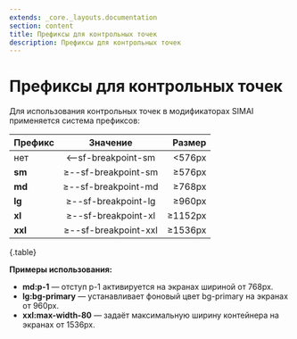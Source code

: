 ```yaml
---
extends: _core._layouts.documentation
section: content
title: Префиксы для контрольных точек
description: Префиксы для контрольных точек
---
```


# Префиксы для контрольных точек

Для использования контрольных точек в модификаторах SIMAI применяется система префиксов:

| Префикс |       Значение       |   Размер |
|:--------|:--------------------:|---------:|
| нет     | \<--sf-breakpoint-sm |  \<576px |
| **sm**  | ≥--sf-breakpoint-sm  |   ≥576px |
| **md**  | ≥--sf-breakpoint-md  |   ≥768px |
| **lg**  | ≥--sf-breakpoint-lg  |   ≥960px |
| **xl**  | ≥--sf-breakpoint-xl  |  ≥1152px |
| **xxl** | ≥--sf-breakpoint-xxl |  ≥1536px |
{.table}

**Примеры использования:**

* **md:p-1** — отступ p-1 активируется на экранах шириной от 768px.
* **lg:bg-primary** — устанавливает фоновый цвет bg-primary на экранах от 960px.
* **xxl:max-width-80** — задаёт максимальную ширину контейнера на экранах от 1536px.
